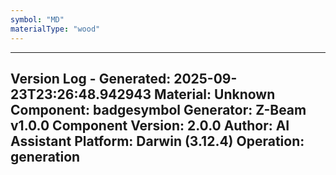 ```yaml
---
symbol: "MD"
materialType: "wood"
---
```


---
Version Log - Generated: 2025-09-23T23:26:48.942943
Material: Unknown
Component: badgesymbol
Generator: Z-Beam v1.0.0
Component Version: 2.0.0
Author: AI Assistant
Platform: Darwin (3.12.4)
Operation: generation
---